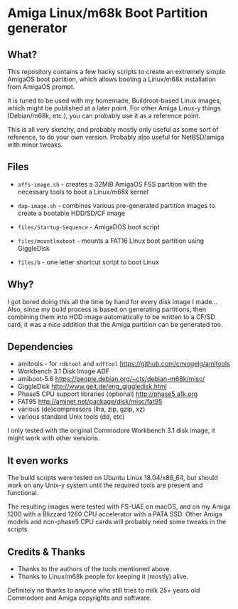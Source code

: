 # Amiga Linux/m68k Boot Partition generator

## What?

This repository contains a few hacky scripts to create an
extremely simple AmigaOS boot partition, which allows booting
a Linux/m68k installation from AmigaOS prompt.

It is tuned to be used with my homemade, Buildroot-based Linux
images, which might be published at a later point. For other
Amiga Linux-y things (Debian/m68k, etc.), you can probably use
it as a reference point.

This is all very sketchy, and probably mostly only useful as
some sort of reference, to do your own version. Probably also
useful for NetBSD/amiga with minor tweaks.

## Files

* `affs-image.sh` - creates a 32MiB AmigaOS FSS partition with
   the necessary tools to boot a Linux/m68k kernel
* `dap-image.sh` - combines various pre-generated partition
   images to create a bootable HDD/SD/CF image
   
* `files/Startup-Sequence` - AmigaDOS boot script
* `files/mountlnxboot` - mounts a FAT16 Linux boot partition
   using GiggleDisk
* `files/b` - one letter shortcut script to boot Linux

## Why?

I got bored doing this all the time by hand for every disk image
I made... Also, since my build process is based on generating
partitions, then combining them into HDD image automatically to
be written to a CF/SD card, it was a nice addition that the Amiga
partition can be generated too.

## Dependencies

* amitools - for `rdbtool` and `xdftool` https://github.com/cnvogelg/amitools
* Workbench 3.1 Disk Image ADF
* amiboot-5.6 https://people.debian.org/~cts/debian-m68k/misc/
* GiggleDisk http://www.geit.de/eng_giggledisk.html
* Phase5 CPU support libraries (optional) http://phase5.a1k.org
* FAT95 http://aminet.net/package/disk/misc/fat95
* various (de)compressors (lha, zip, gzip, xz)
* various standard Unix tools (dd, etc)

I only tested with the original Commodore Workbench 3.1 disk image,
it might work with other versions.

## It even works

The build scripts were tested on Ubuntu Linux 18.04/x86_64, but
should work on any Unix-y system until the required tools are
present and functional.

The resulting images were tested with FS-UAE on macOS, and on my
Amiga 1200 with a Blizzard 1260 CPU accelerator with a PATA SSD.
Other Amiga models and non-phase5 CPU cards will probably need some
tweaks in the scripts.

## Credits & Thanks

* Thanks to the authors of the tools mentioned above.
* Thanks to Linux/m68k people for keeping it (mostly) alive.

Definitely no thanks to anyone who still tries to milk 25+
years old Commodore and Amiga copyrights and software.
